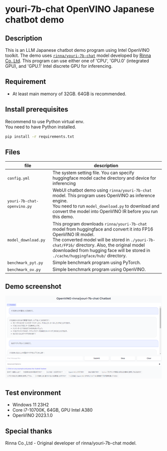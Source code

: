 # youri-7b-chat OpenVINO Japanese chatbot demo

## Description
This is an LLM Japanese chatbot demo program using Intel OpenVINO toolkit. The demo uses [`rinna/youri-7b-chat`](https://huggingface.co/rinna/youri-7b-chat) model developed by [Rinna Co.,Ltd](https://rinna.co.jp).
This program can use either one of 'CPU', 'GPU.0' (integrated GPU), and 'GPU.1' Intel discrete GPU for inferencing.

## Requirement
- At least main memory of 32GB. 64GB is recommended. 

## Install prerequisites
Recommend to use Python virtual env.<br>
You need to have Python installed.
```sh
pip install -r requirements.txt
```

## Files

|file|description|
|---|---|
|`config.yml`|The system setting file. You can specify huggingface model cache directory and device for inferencing|
|`youri-7b-chat-openvino.py`|WebUI chatbot demo using `rinna/youri-7b-chat` model. This program uses OpenVINO as inference engine.<br>You need to run `model_download.py` to download and convert the model into OpenVINO IR before you run this demo.|
|`model_download.py`|This program downloads `rinna/youri-7b-chat` model from huggingface and convert it into FP16 OpenVINO IR model.<br>The converted model will be stored in `./youri-7b-chat/FP16/` directory. Also, the original model downloaded from hugging face will be stored in `./cache/huggingface/hub/` directory.|
|`benchmark_pyt.py`|Simple benchmark program using PyTorch.|
|`benchmark_ov.py`|Simple benchmark program using OpenVINO.|

## Demo screenshot
![example](./resources/example.png)

## Test environment
- Windows 11 23H2
- Core i7-10700K, 64GB, GPU Intel A380
- OpenVINO 2023.1.0

## Special thanks
Rinna Co.,Ltd - Original developer of rinna/youri-7b-chat model.
